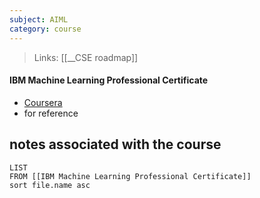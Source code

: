 ```yaml
---
subject: AIML
category: course
---
```

>Links: [[__CSE roadmap]]

#### **IBM Machine Learning Professional Certificate**
- [Coursera](https://www.coursera.org/professional-certificates/ibm-machine-learning) 
- for reference

## notes associated with the course
```dataview
LIST 
FROM [[IBM Machine Learning Professional Certificate]]
sort file.name asc
```
